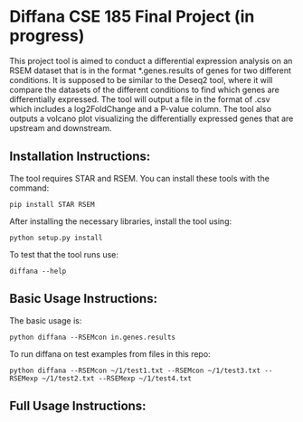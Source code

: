 # Diffana CSE 185 Final Project (in progress)
This project tool is aimed to conduct a differential expression analysis on an RSEM dataset that is in the format *.genes.results of genes for two different conditions. It is supposed to be similar to the Deseq2 tool, where it will compare the datasets of the different conditions to find which genes are differentially expressed. The tool will output a file in the format of .csv which includes a log2FoldChange and a P-value column. The tool also outputs a volcano plot visualizing the differentially expressed genes that are upstream and downstream.

## Installation Instructions:
The tool requires STAR and RSEM. You can install these tools with the command:

`pip install STAR RSEM`

After installing the necessary libraries, install the tool using:

  `python setup.py install`
  
To test that the tool runs use:

  `diffana --help`
  
## Basic Usage Instructions:
The basic usage is:

  `python diffana --RSEMcon in.genes.results`
  
To run diffana on test examples from files in this repo:

  `python diffana --RSEMcon ~/1/test1.txt --RSEMcon ~/1/test3.txt --RSEMexp ~/1/test2.txt --RSEMexp ~/1/test4.txt` 
  
## Full Usage Instructions:

